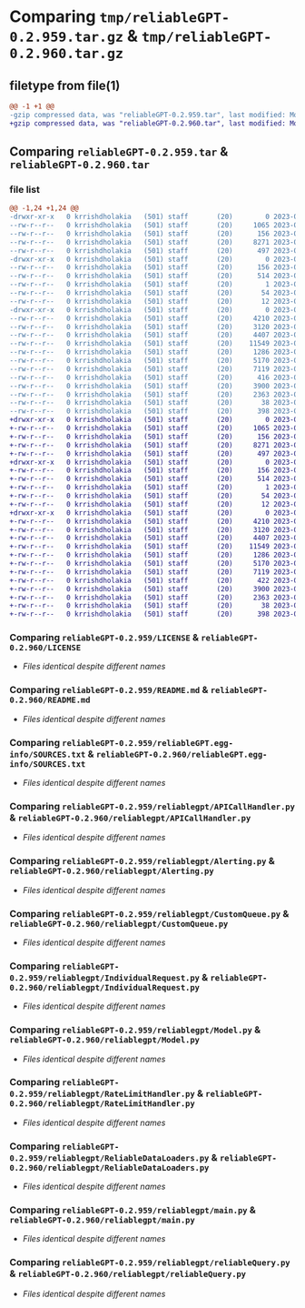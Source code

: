# Comparing `tmp/reliableGPT-0.2.959.tar.gz` & `tmp/reliableGPT-0.2.960.tar.gz`

## filetype from file(1)

```diff
@@ -1 +1 @@
-gzip compressed data, was "reliableGPT-0.2.959.tar", last modified: Mon Jul  3 15:26:52 2023, max compression
+gzip compressed data, was "reliableGPT-0.2.960.tar", last modified: Mon Jul  3 15:33:33 2023, max compression
```

## Comparing `reliableGPT-0.2.959.tar` & `reliableGPT-0.2.960.tar`

### file list

```diff
@@ -1,24 +1,24 @@
-drwxr-xr-x   0 krrishdholakia   (501) staff       (20)        0 2023-07-03 15:26:52.453237 reliableGPT-0.2.959/
--rw-r--r--   0 krrishdholakia   (501) staff       (20)     1065 2023-06-23 13:49:22.000000 reliableGPT-0.2.959/LICENSE
--rw-r--r--   0 krrishdholakia   (501) staff       (20)      156 2023-07-03 15:26:52.453069 reliableGPT-0.2.959/PKG-INFO
--rw-r--r--   0 krrishdholakia   (501) staff       (20)     8271 2023-07-03 15:14:41.000000 reliableGPT-0.2.959/README.md
--rw-r--r--   0 krrishdholakia   (501) staff       (20)      497 2023-06-29 02:51:34.000000 reliableGPT-0.2.959/pyproject.toml
-drwxr-xr-x   0 krrishdholakia   (501) staff       (20)        0 2023-07-03 15:26:52.448635 reliableGPT-0.2.959/reliableGPT.egg-info/
--rw-r--r--   0 krrishdholakia   (501) staff       (20)      156 2023-07-03 15:26:52.000000 reliableGPT-0.2.959/reliableGPT.egg-info/PKG-INFO
--rw-r--r--   0 krrishdholakia   (501) staff       (20)      514 2023-07-03 15:26:52.000000 reliableGPT-0.2.959/reliableGPT.egg-info/SOURCES.txt
--rw-r--r--   0 krrishdholakia   (501) staff       (20)        1 2023-07-03 15:26:52.000000 reliableGPT-0.2.959/reliableGPT.egg-info/dependency_links.txt
--rw-r--r--   0 krrishdholakia   (501) staff       (20)       54 2023-07-03 15:26:52.000000 reliableGPT-0.2.959/reliableGPT.egg-info/requires.txt
--rw-r--r--   0 krrishdholakia   (501) staff       (20)       12 2023-07-03 15:26:52.000000 reliableGPT-0.2.959/reliableGPT.egg-info/top_level.txt
-drwxr-xr-x   0 krrishdholakia   (501) staff       (20)        0 2023-07-03 15:26:52.452809 reliableGPT-0.2.959/reliablegpt/
--rw-r--r--   0 krrishdholakia   (501) staff       (20)     4210 2023-06-29 02:51:34.000000 reliableGPT-0.2.959/reliablegpt/APICallHandler.py
--rw-r--r--   0 krrishdholakia   (501) staff       (20)     3120 2023-07-02 04:13:32.000000 reliableGPT-0.2.959/reliablegpt/Alerting.py
--rw-r--r--   0 krrishdholakia   (501) staff       (20)     4407 2023-06-29 02:51:34.000000 reliableGPT-0.2.959/reliablegpt/CustomQueue.py
--rw-r--r--   0 krrishdholakia   (501) staff       (20)    11549 2023-07-03 15:14:41.000000 reliableGPT-0.2.959/reliablegpt/IndividualRequest.py
--rw-r--r--   0 krrishdholakia   (501) staff       (20)     1286 2023-07-01 20:41:40.000000 reliableGPT-0.2.959/reliablegpt/Model.py
--rw-r--r--   0 krrishdholakia   (501) staff       (20)     5170 2023-07-03 15:14:41.000000 reliableGPT-0.2.959/reliablegpt/RateLimitHandler.py
--rw-r--r--   0 krrishdholakia   (501) staff       (20)     7119 2023-07-03 15:14:41.000000 reliableGPT-0.2.959/reliablegpt/ReliableDataLoaders.py
--rw-r--r--   0 krrishdholakia   (501) staff       (20)      416 2023-07-03 15:24:11.000000 reliableGPT-0.2.959/reliablegpt/__init__.py
--rw-r--r--   0 krrishdholakia   (501) staff       (20)     3900 2023-07-03 15:26:34.000000 reliableGPT-0.2.959/reliablegpt/main.py
--rw-r--r--   0 krrishdholakia   (501) staff       (20)     2363 2023-07-03 15:14:41.000000 reliableGPT-0.2.959/reliablegpt/reliableQuery.py
--rw-r--r--   0 krrishdholakia   (501) staff       (20)       38 2023-07-03 15:26:52.453307 reliableGPT-0.2.959/setup.cfg
--rw-r--r--   0 krrishdholakia   (501) staff       (20)      398 2023-07-03 15:26:40.000000 reliableGPT-0.2.959/setup.py
+drwxr-xr-x   0 krrishdholakia   (501) staff       (20)        0 2023-07-03 15:33:33.298866 reliableGPT-0.2.960/
+-rw-r--r--   0 krrishdholakia   (501) staff       (20)     1065 2023-06-23 13:49:22.000000 reliableGPT-0.2.960/LICENSE
+-rw-r--r--   0 krrishdholakia   (501) staff       (20)      156 2023-07-03 15:33:33.298694 reliableGPT-0.2.960/PKG-INFO
+-rw-r--r--   0 krrishdholakia   (501) staff       (20)     8271 2023-07-03 15:14:41.000000 reliableGPT-0.2.960/README.md
+-rw-r--r--   0 krrishdholakia   (501) staff       (20)      497 2023-06-29 02:51:34.000000 reliableGPT-0.2.960/pyproject.toml
+drwxr-xr-x   0 krrishdholakia   (501) staff       (20)        0 2023-07-03 15:33:33.295309 reliableGPT-0.2.960/reliableGPT.egg-info/
+-rw-r--r--   0 krrishdholakia   (501) staff       (20)      156 2023-07-03 15:33:33.000000 reliableGPT-0.2.960/reliableGPT.egg-info/PKG-INFO
+-rw-r--r--   0 krrishdholakia   (501) staff       (20)      514 2023-07-03 15:33:33.000000 reliableGPT-0.2.960/reliableGPT.egg-info/SOURCES.txt
+-rw-r--r--   0 krrishdholakia   (501) staff       (20)        1 2023-07-03 15:33:33.000000 reliableGPT-0.2.960/reliableGPT.egg-info/dependency_links.txt
+-rw-r--r--   0 krrishdholakia   (501) staff       (20)       54 2023-07-03 15:33:33.000000 reliableGPT-0.2.960/reliableGPT.egg-info/requires.txt
+-rw-r--r--   0 krrishdholakia   (501) staff       (20)       12 2023-07-03 15:33:33.000000 reliableGPT-0.2.960/reliableGPT.egg-info/top_level.txt
+drwxr-xr-x   0 krrishdholakia   (501) staff       (20)        0 2023-07-03 15:33:33.297598 reliableGPT-0.2.960/reliablegpt/
+-rw-r--r--   0 krrishdholakia   (501) staff       (20)     4210 2023-06-29 02:51:34.000000 reliableGPT-0.2.960/reliablegpt/APICallHandler.py
+-rw-r--r--   0 krrishdholakia   (501) staff       (20)     3120 2023-07-02 04:13:32.000000 reliableGPT-0.2.960/reliablegpt/Alerting.py
+-rw-r--r--   0 krrishdholakia   (501) staff       (20)     4407 2023-06-29 02:51:34.000000 reliableGPT-0.2.960/reliablegpt/CustomQueue.py
+-rw-r--r--   0 krrishdholakia   (501) staff       (20)    11549 2023-07-03 15:14:41.000000 reliableGPT-0.2.960/reliablegpt/IndividualRequest.py
+-rw-r--r--   0 krrishdholakia   (501) staff       (20)     1286 2023-07-01 20:41:40.000000 reliableGPT-0.2.960/reliablegpt/Model.py
+-rw-r--r--   0 krrishdholakia   (501) staff       (20)     5170 2023-07-03 15:14:41.000000 reliableGPT-0.2.960/reliablegpt/RateLimitHandler.py
+-rw-r--r--   0 krrishdholakia   (501) staff       (20)     7119 2023-07-03 15:14:41.000000 reliableGPT-0.2.960/reliablegpt/ReliableDataLoaders.py
+-rw-r--r--   0 krrishdholakia   (501) staff       (20)      422 2023-07-03 15:31:25.000000 reliableGPT-0.2.960/reliablegpt/__init__.py
+-rw-r--r--   0 krrishdholakia   (501) staff       (20)     3900 2023-07-03 15:26:34.000000 reliableGPT-0.2.960/reliablegpt/main.py
+-rw-r--r--   0 krrishdholakia   (501) staff       (20)     2363 2023-07-03 15:14:41.000000 reliableGPT-0.2.960/reliablegpt/reliableQuery.py
+-rw-r--r--   0 krrishdholakia   (501) staff       (20)       38 2023-07-03 15:33:33.299292 reliableGPT-0.2.960/setup.cfg
+-rw-r--r--   0 krrishdholakia   (501) staff       (20)      398 2023-07-03 15:31:37.000000 reliableGPT-0.2.960/setup.py
```

### Comparing `reliableGPT-0.2.959/LICENSE` & `reliableGPT-0.2.960/LICENSE`

 * *Files identical despite different names*

### Comparing `reliableGPT-0.2.959/README.md` & `reliableGPT-0.2.960/README.md`

 * *Files identical despite different names*

### Comparing `reliableGPT-0.2.959/reliableGPT.egg-info/SOURCES.txt` & `reliableGPT-0.2.960/reliableGPT.egg-info/SOURCES.txt`

 * *Files identical despite different names*

### Comparing `reliableGPT-0.2.959/reliablegpt/APICallHandler.py` & `reliableGPT-0.2.960/reliablegpt/APICallHandler.py`

 * *Files identical despite different names*

### Comparing `reliableGPT-0.2.959/reliablegpt/Alerting.py` & `reliableGPT-0.2.960/reliablegpt/Alerting.py`

 * *Files identical despite different names*

### Comparing `reliableGPT-0.2.959/reliablegpt/CustomQueue.py` & `reliableGPT-0.2.960/reliablegpt/CustomQueue.py`

 * *Files identical despite different names*

### Comparing `reliableGPT-0.2.959/reliablegpt/IndividualRequest.py` & `reliableGPT-0.2.960/reliablegpt/IndividualRequest.py`

 * *Files identical despite different names*

### Comparing `reliableGPT-0.2.959/reliablegpt/Model.py` & `reliableGPT-0.2.960/reliablegpt/Model.py`

 * *Files identical despite different names*

### Comparing `reliableGPT-0.2.959/reliablegpt/RateLimitHandler.py` & `reliableGPT-0.2.960/reliablegpt/RateLimitHandler.py`

 * *Files identical despite different names*

### Comparing `reliableGPT-0.2.959/reliablegpt/ReliableDataLoaders.py` & `reliableGPT-0.2.960/reliablegpt/ReliableDataLoaders.py`

 * *Files identical despite different names*

### Comparing `reliableGPT-0.2.959/reliablegpt/main.py` & `reliableGPT-0.2.960/reliablegpt/main.py`

 * *Files identical despite different names*

### Comparing `reliableGPT-0.2.959/reliablegpt/reliableQuery.py` & `reliableGPT-0.2.960/reliablegpt/reliableQuery.py`

 * *Files identical despite different names*


